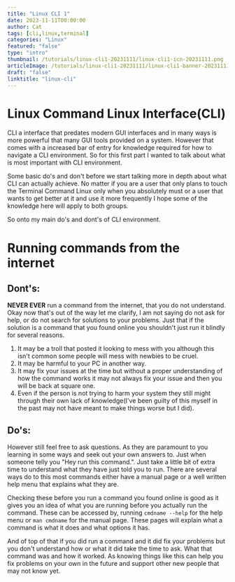 ```yaml
---
title: "Linux CLI 1"
date: 2023-11-11T00:00:00
author: Cat
tags: [cli,linux,terminal]
categories: "Linux"
featured: "false"
type: "intro"
thumbnail: /tutorials/linux-cli1-20231111/linux-cli1-icn-20231111.png
articleImage: /tutorials/linux-cli1-20231111/linux-cli1-banner-20231111.png
draft: "false"
linktitle: "linux-cli"
---
```


# Linux Command Linux Interface(CLI)
CLI a interface that predates modern GUI interfaces and in many ways is more powerful that many GUI tools provided on a system. However that comes with a increased bar of entry for knowledge required for how to navigate a CLI environment. So for this first part I wanted to talk about what is most important with CLI environment.

Some basic do's and don't before we start talking more in depth about what CLI can actually achieve. No matter if you are a user that only plans to touch the Terminal Command Linux only when you absolutely must or a user that wants to get better at it and use it more frequently I hope some of the knowledge here will apply to both groups.

So onto my main do's and dont's of CLI environment.

# Running commands from the internet

## Dont's:

**NEVER EVER** run a command from the internet, that you do not understand. Okay now that's out of the way let me clarify, I am not saying do not ask for help, or do not search for solutions to your problems. Just that if the solution is a command that you found online you shouldn't just run it blindly for several reasons.

1. It may be a troll that posted it looking to mess with you although this isn't common some people will mess with newbies to be cruel.
2. It may be harmful to your PC in another way.
3. It may fix your issues at the time but without a proper understanding of how the command works it may not always fix your issue and then you will be back at square one.
4. Even if the person is not trying to harm your system they still might through their own lack of knowledge(I've been guilty of this myself in the past may not have meant to make things worse but I did).


## Do's:
However still feel free to ask questions. As they are paramount to you learning in some ways and seek out your own answers to. Just when someone telly you "Hey run this command.". Just take a little bit of extra time to understand what they have just told you to run. There are several ways do to this most commands either have a manual page or a well written help menu that explains what they are. 

Checking these before you run a command you found online is good as it gives you an idea of what you are running before you actually run the command. These can be accessed by, running `cmdname --help` for the help menu or `man cmdname` for the manual page. These pages will explain what a command is what it does and what options it has.

And of top of that if you did run a command and it did fix your problems but you don't understand how or what it did take the time to ask. What that command was and how it worked. As knowing things like this can help you fix problems on your own in the future and support other new people that may not know yet.


